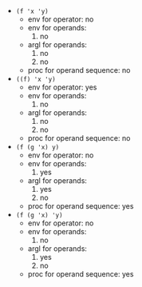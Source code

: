 - `(f 'x 'y)`
  - env for operator: no
  - env for operands:
    1. no
  - argl for operands:
    1. no
    2. no
  - proc for operand sequence: no
- `((f) 'x 'y)`
  - env for operator: yes
  - env for operands:
    1. no
  - argl for operands:
    1. no
    2. no
  - proc for operand sequence: no
- `(f (g 'x) y)`
  - env for operator: no
  - env for operands:
    1. yes
  - argl for operands:
    1. yes
    2. no
  - proc for operand sequence: yes
- `(f (g 'x) 'y)`
  - env for operator: no
  - env for operands:
    1. no
  - argl for operands:
    1. yes
    2. no
  - proc for operand sequence: yes
